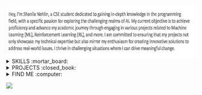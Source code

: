 <img align="left" alt="coding" height= "140" width="600" src="./Animation2.gif">

<div height="300" width="50"></div>

 <details close >
 <summary>SKILLS :mortar_board: </summary>
<table>
 <td><img src="https://github-readme-stats.vercel.app/api/top-langs/?username=nehlinshanila&hide=jupyter%20notebook,html&layout=donut-vertical&langs_count=12&theme=tokyonight_duo&title_color=fea9f7&text_color=a8b7ff&bg_color=0D1117&hide_border=true&locale=en" alt="nehlinshanila" height= "100%" width="100%"/>
  
<td>

   Languages & Backend Development :
    <img  src="https://img.shields.io/badge/C-151824.svg?style=flat-square&logo=c">
    <img src="https://img.shields.io/badge/C++-151824.svg?style=flat-square&logo=c%2B%2B&logoColor=302b63">
    <img  src="https://img.shields.io/badge/Java-151824.svg?style=flat-square&logo=java">
    <img  src="https://img.shields.io/badge/JavaScript-151824?style=flat-square&logo=javascript">
    <img  src="https://img.shields.io/badge/PHP-151824?style=flat-square&logo=php">
    <img  src="https://img.shields.io/badge/Python-151824?style=flat-square&logo=python">
  
   Frontend Development :
    <img src="https://img.shields.io/badge/HTML5-151824?style=flat-square&logo=html5">
    <img  src="https://img.shields.io/badge/CSS3-151824?style=flat-square&logo=css3&logoColor=EF629F">
    <img  src="https://img.shields.io/badge/Bootstrap-151824?style=flat-square&logo=bootstrap">
    <img src="https://img.shields.io/badge/Threejs-151824?style=flat-square&logo=three.js">
    <img  src="https://img.shields.io/badge/SASS-151824.svg?style=flat-square&logo=SASS">
    <img  src="https://img.shields.io/badge/Markdown-151824?style=flat-square&logo=markdown&logoColor=44A08D">
    
   Framework & Database :
    <img src="https://img.shields.io/badge/Django-151824.svg?style=flat-square&logo=django&logoColor=614385">
    <img  src="https://img.shields.io/badge/React.js-151824?style=flat-square&logo=react">
    <img src="https://img.shields.io/badge/React.native-151824?style=flat-square&logo=react">
    <img src="https://img.shields.io/badge/MySQL-151824?style=flat-square&logo=mysql">
    <img src="https://img.shields.io/badge/SQLite-151824?style=flat-square&logo=sqlite&logoColor=77A1D3">
    
   Softwares :
    <img src="https://img.shields.io/badge/AdobeIllustrator-151824.svg?style=flat-square&logo=adobeillustrator">
    <img src="https://img.shields.io/badge/AdobePhotoshop-151824.svg?style=flat-square&logo=adobephotoshop">
    <img src="https://img.shields.io/badge/Blender-151824.svg?style=flat-square&logo=blender">
    <img src="https://img.shields.io/badge/Canva-151824.svg?style=flat-square&logo=Canva">
    <img src="https://img.shields.io/badge/Krita-151824?style=flat-square&logo=krita">
    

<p><img float="left" src="https://github-readme-streak-stats.herokuapp.com/?user=nehlinshanila&theme=tokyonight_duo&hide_border=true" alt="nehlinshanila" width="250px"/><img float="left" src="https://github-readme-stats-sigma-five.vercel.app/api?username=nehlinshanila&show_icons=true&theme=tokyonight_duo&title_color=fea9f7&text_color=a8b7ff&bg_color=0D1117&hide_border=true&locale=en" alt="nehlinshanila" width="250px"/></p>

</td>
</table>
</details>
  <details close>
  <summary>PROJECTS :closed_book: </summary>

| Project | Description |
| --- | --- |
| <h2 align="center"><a href="https://github.com/nehlinshanila/BulletDodge-Reinforcement-Learning-Model--CSE465">Bullet Dodge: Env To Test The Impact Of Different Neural Architectures </a></h2> | <p style="background-color: #f1f1f1;">Reinforcement learning agent in a challenging arena, exploring the influence of environmental factors and neural network architectures on optimal learning strategies in dynamic scenarios.</p> |
| <h2 align="center"><a href="https://github.com/nehlinshanila/Y-ALO-AI-Tracker">Y-ALO: AI Infused Dynamic Menstrual Cycle Tracking System</a></h2> | <p style="background-color: #f1f1f1;">Menstrual health & tracking app with AI integrated chatbots aiding rural women with cycle monitoring, notifications, appointments, personalized generated advice, Bengali language support, fostering healthier lives.</p> |
| <h2 align="center"><a href="https://github.com/nehlinshanila/Epicity">Epicity.pen: Doodling just got epic </a></h2> | <p style="background-color: #f1f1f1;"> Application that transforms ordinary doodles into realistic vibrant images.</p> |
| <h2 align="center"><a href="https://github.com/nehlinshanila/Digital-Hearing-Aid--CSE299">Digital Hearing Aid</a></h2> | <p style="background-color: #f1f1f1;">App for people with hearing aid disability and autism that takes input sound and then processes, suppresses extreme loud sudden sounds, and finally amplifies the output according to the user’s need.</p> |
| <h2 align="center"><a href="https://github.com/nehlinshanila/Learning-Disorder-Minors-ASD--CSE445">Prediction of Learning Disorder Rate in Children on the autism spectrum</a></h2> | <p style="background-color: #f1f1f1;">Machine Learning model to accurately predict learning disorders in children on the autism spectrum using the ASD dataset through multiple algorithms, cross validation techniques and XAI</p> |
| <h2 align="center"><a href="https://github.com/nehlinshanila/Synchronization-Software--CSE327">Synchronization Software</a></h2> | <p style="background-color: #f1f1f1;">A user-friendly software application that allows users to synchronize and share any kind of data across multiple devices and operating systems for increased productivity and efficiency.</p> |
| <h2 align="center"><a href="https://github.com/nehlinshanila/Activity-Selection-Problem--CSE373">Activity Selection Problem</a></h2> | <p style="background-color: #f1f1f1;">Implementation of the Activity Selection Problem using the Merge Sort algorithm with greedy approach while selecting a maximum number of non-overlapping activities from a given random array generated activities with their own start time and an end time.</p> |
| <h2 align="center"><a href="https://github.com/nehlinshanila/Blood-Donation-Management-System--CSE311">Blood Donation Management System</a></h2> | <p style="background-color: #f1f1f1;">Web-based system that helps the users with the information of different blood types and how they can be utilized in the blood bank to help several clients that are in need.</p> |

</details>
  <details close>
  <summary>FIND ME :computer: </summary>
 
<a href="https://linkedin.com/in/nehlinshanila" target="blank"><img align="center" src="https://raw.githubusercontent.com/rahuldkjain/github-profile-readme-generator/master/src/images/icons/Social/linked-in-alt.svg" alt="www.linkedin.com/in/nehlinshanila" height="23em" /></a>
<a href="https://www.instagram.com/nehlinstudio/" target="blank"><img align="center" src="https://raw.githubusercontent.com/rahuldkjain/github-profile-readme-generator/master/src/images/icons/Social/instagram.svg" alt="https://www.instagram.com/nehlinstudio/" height="23em" /></a>
<a href="https://discord.gg/shanila#8501" target="blank"><img align="center" src="https://raw.githubusercontent.com/rahuldkjain/github-profile-readme-generator/master/src/images/icons/Social/discord.svg" alt="shanila#8501" height="23em" /></a>
<a href="https://www.facebook.com/shanila.nehlin" target="blank"><img align="center" src="https://raw.githubusercontent.com/rahuldkjain/github-profile-readme-generator/master/src/images/icons/Social/facebook.svg" alt="https://www.facebook.com/shanila.nehlin" height="23em" /></a>
<a href="https://www.hackerrank.com/shanila_nehlin" target="blank"><img align="center" src="https://raw.githubusercontent.com/rahuldkjain/github-profile-readme-generator/master/src/images/icons/Social/hackerrank.svg" alt="shanila_nehlin" height="23em"  /></a>
<a href="https://codeforces.com/profile/shanila.nehlin" target="blank"><img align="center" src="https://raw.githubusercontent.com/rahuldkjain/github-profile-readme-generator/master/src/images/icons/Social/codeforces.svg" alt="shanila.nehlin" height="23em" /></a> 

</details>


![](https://komarev.com/ghpvc/?username=nehlinshanila&style=for-the-badge&color=b995b1)
